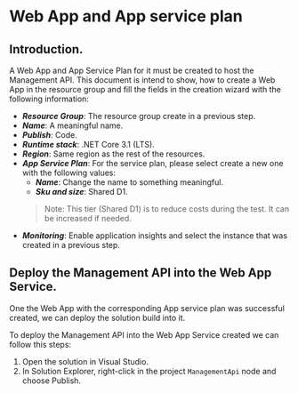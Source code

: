 # Web App and App service plan

## Introduction.
A Web App and App Service Plan for it must be created to host the Management API. This document is intend to show, how to create a Web App in the resource group and fill the fields in the creation wizard with the following information: 

- ***Resource Group***: The resource group create in a previous step.
- ***Name***: A meaningful name.
- ***Publish***: Code.
- ***Runtime stack***: .NET Core 3.1 (LTS).
- ***Region***: Same region as the rest of the resources.
- ***App Service Plan***: For the service plan, please select create a new one with the following values:
    - ***Name***: Change the name to something meaningful.
    - ***Sku and size***: Shared D1.
    > Note: This tier (Shared D1) is to reduce costs during the test. It can be increased if needed.
- ***Monitoring***: Enable application insights and select the instance that was created in a previous step.

## Deploy the Management API into the Web App Service.
One the Web App with the corresponding App service plan was successful created, we can deploy the solution build into it. 

To deploy the Management API into the Web App Service created we can follow this steps:
1. Open the solution in Visual Studio.
1. In Solution Explorer, right-click in the project `ManagementApi` node and choose Publish.


